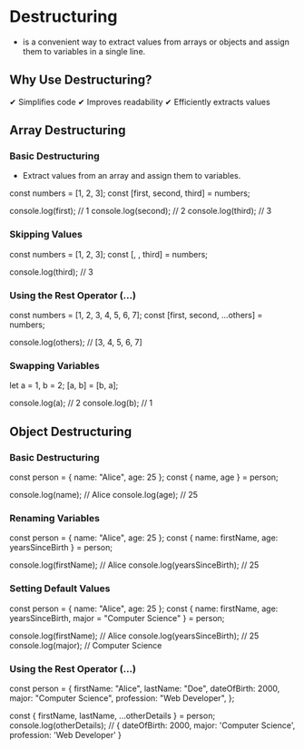 # Destructuring
- is a convenient way to extract values from arrays or objects and assign them to variables in a single line.
## Why Use Destructuring?
✔ Simplifies code
✔ Improves readability
✔ Efficiently extracts values

## Array Destructuring
### Basic Destructuring
- Extract values from an array and assign them to variables.

const numbers = [1, 2, 3];
const [first, second, third] = numbers;

console.log(first); // 1
console.log(second); // 2
console.log(third); // 3

### Skipping Values
const numbers = [1, 2, 3];
const [, , third] = numbers;

console.log(third); // 3

### Using the Rest Operator (...)
const numbers = [1, 2, 3, 4, 5, 6, 7];
const [first, second, ...others] = numbers;

console.log(others); // [3, 4, 5, 6, 7]

### Swapping Variables
let a = 1, b = 2;
[a, b] = [b, a];

console.log(a); // 2
console.log(b); // 1

## Object Destructuring
### Basic Destructuring
const person = { name: "Alice", age: 25 };
const { name, age } = person;

console.log(name); // Alice
console.log(age); // 25

### Renaming Variables
const person = { name: "Alice", age: 25 };
const { name: firstName, age: yearsSinceBirth } = person;

console.log(firstName); // Alice
console.log(yearsSinceBirth); // 25

### Setting Default Values
const person = { name: "Alice", age: 25 };
const { name: firstName, age: yearsSinceBirth, major = "Computer Science" } = person;

console.log(firstName); // Alice
console.log(yearsSinceBirth); // 25
console.log(major); // Computer Science

### Using the Rest Operator (...)
const person = {
  firstName: "Alice",
  lastName: "Doe",
  dateOfBirth: 2000,
  major: "Computer Science",
  profession: "Web Developer",
};

const { firstName, lastName, ...otherDetails } = person;
console.log(otherDetails);
// { dateOfBirth: 2000, major: 'Computer Science', profession: 'Web Developer' }

